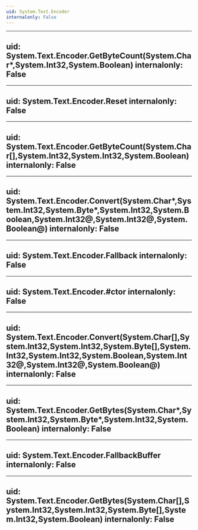 ```yaml
---
uid: System.Text.Encoder
internalonly: False
---
```


---
uid: System.Text.Encoder.GetByteCount(System.Char*,System.Int32,System.Boolean)
internalonly: False
---

---
uid: System.Text.Encoder.Reset
internalonly: False
---

---
uid: System.Text.Encoder.GetByteCount(System.Char[],System.Int32,System.Int32,System.Boolean)
internalonly: False
---

---
uid: System.Text.Encoder.Convert(System.Char*,System.Int32,System.Byte*,System.Int32,System.Boolean,System.Int32@,System.Int32@,System.Boolean@)
internalonly: False
---

---
uid: System.Text.Encoder.Fallback
internalonly: False
---

---
uid: System.Text.Encoder.#ctor
internalonly: False
---

---
uid: System.Text.Encoder.Convert(System.Char[],System.Int32,System.Int32,System.Byte[],System.Int32,System.Int32,System.Boolean,System.Int32@,System.Int32@,System.Boolean@)
internalonly: False
---

---
uid: System.Text.Encoder.GetBytes(System.Char*,System.Int32,System.Byte*,System.Int32,System.Boolean)
internalonly: False
---

---
uid: System.Text.Encoder.FallbackBuffer
internalonly: False
---

---
uid: System.Text.Encoder.GetBytes(System.Char[],System.Int32,System.Int32,System.Byte[],System.Int32,System.Boolean)
internalonly: False
---

